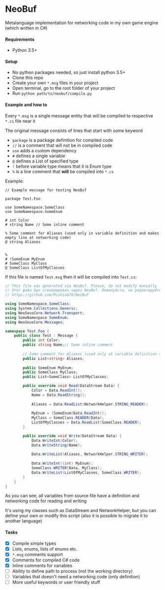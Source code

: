 # NeoBuf
Metalanguage implementation for networking code in my own game engine (which written in C#)

#### Requirements
* Python 3.5+

#### Setup
* No python packages needed, so just install python 3.5+
* Clone this repo
* Create your own `*.msg` files in your project
* Open terminal, go to the root folder of your project
* Run `python path/to/neobuf/compile.py`

#### Example and how to
Every `*.msg` is a single message entity that will be compiled to respective `*.cs` file near it

The original message consists of lines that start with some keyword
* `package` is a package definition for compiled code
* `//` is a comment that will not be in compiled code
* `use` adds a custom dependency
* `#` defines a single variable
* `@` defines a List of specified type
* `!` before variable type means that it is Enum type
* `%` is a line comment that **will** be compiled into `*.cs`

Example:
```text
// Example message for testing NeoBuf

package Test.Foo

use SomeNamespace.SomeClass
use SomeNamespace.SomeEnum

# int Color
# string Name // Some inline comment

% Some comment for Aliases (used only in variable definition and makes empty line at networking code)
@ string Aliases


%
# !SomeEnum MyEnum
# SomeClass MyClass
@ SomeClass ListOfMyClasses
```

If this file is named `Test.msg` then it will be compiled into `Test.cs`:
```cs
// This file was generated via NeoBuf. Please, do not modify manually
// Этот файл был сгенерирован через NeoBuf. Пожалуйста, не редактируйте его вручную
// https://github.com/Mishin870/NeoBuf

using SomeNamespace.SomeClass;
using System.Collections.Generic;
using NeoSeusCore.Network.Transport;
using SomeNamespace.SomeEnum;
using NeoSeusCore.Messages;

namespace Test.Foo {
    public class Test : Message {
        public int Color;
        public string Name;// Some inline comment
        
        // Some comment for Aliases (used only at variable definition and makes empty line at networking code)
        public List<string> Aliases;
        
        public SomeEnum MyEnum;
        public SomeClass MyClass;
        public List<SomeClass> ListOfMyClasses;

        public override void Read(DataStream Data) {
            Color = Data.ReadInt();
            Name = Data.ReadString();
            
            Aliases = Data.ReadList(NetworkHelper.STRING_READER);
            
            MyEnum = (SomeEnum)Data.ReadInt();
            MyClass = SomeClass.READER(Data);
            ListOfMyClasses = Data.ReadList(SomeClass.READER);
        }

        public override void Write(DataStream Data) {
            Data.WriteInt(Color);
            Data.WriteString(Name);
            
            Data.WriteList(Aliases, NetworkHelper.STRING_WRITER);
            
            Data.WriteInt((int) MyEnum);
            SomeClass.WRITER(Data, MyClass);
            Data.WriteList(ListOfMyClasses, SomeClass.WRITER);
        }
    }
} 
```

As you can see, all variables from source file have a definition and networking code for reading and writing

It's using my classes such as DataStream and NetworkHelper, but you can define your own or modify this script (also it is possible to migrate it to another language)

#### Tasks
- [X] Compile simple types
- [X] Lists, enums, lists of enums etc.
- [X] `*.msg` comments support
- [X] Comments for compiled C# code
- [X] Inline comments for variables
- [ ] Ability to define path to process (not the working directory)
- [ ] Variables that doesn't need a networking code (only definition)
- [ ] More useful keywords or user friendly stuff